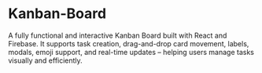 # Kanban-Board
A fully functional and interactive Kanban Board built with React and Firebase. It supports task creation, drag-and-drop card movement, labels, modals, emoji support, and real-time updates – helping users manage tasks visually and efficiently.
